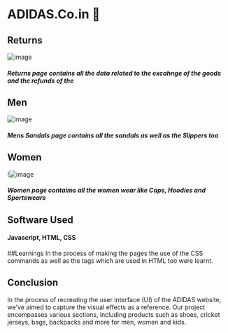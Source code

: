 # ADIDAS.Co.in :running:
## Returns
![image](https://github.com/9xVibee/ADIDAS-GEEKTHON/assets/152276284/a2534463-4255-4688-92f8-9440f2d59d2f)
##### <i>Returns page contains all the data related to the excahnge of the goods and the refunds of the   </i>

## Men
![image](https://github.com/9xVibee/ADIDAS-GEEKTHON/assets/152276284/1543b9a8-13e5-492a-838a-8d734197e4f7)
##### <i>Mens Sandals page contains all the sandals as well as the Slippers too</i>

## Women
!![image](https://github.com/9xVibee/ADIDAS-GEEKTHON/assets/152276284/92e0d571-9665-4bfa-9605-a67c9c61bc62)

##### <i>Women page contaims all the women wear like Caps, Hoodies and Sportswears</i>
## Software Used
#### Javascript, HTML, CSS

##Learnings
In the process of making the pages the use of the CSS commands as well as the tags which are used in HTML too were learnt. 

## Conclusion
In the process of recreating the user interface (UI) of the ADIDAS website, we've aimed to capture the visual effects as a reference. Our project encompasses various sections, including products such as shoes, cricket jerseys, bags, backpacks and more for men, women and kids.

